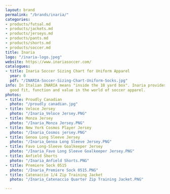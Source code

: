 ```yaml
---
layout: brand
permalink: "/brands/inaria/"
categories:
- products/futsal.md
- products/jackets.md
- products/jerseys.md
- products/pants.md
- products/shorts.md
- products/soccer.md
title: Inaria
logo: "/inaria-logo.jpeg"
website: https://www.inariasoccer.com/
catalogues:
- title: Inaria Soccer Sizing Chart for Uniform Apparel
  year: 0
  pdf: "/INARIA-Soccer-Sizing-Chart-Uniform-Socks.jpg"
info: In Italian INARIA means "inside the 18 yard box". Inaria provides apparel with
  good fit, function and value in the world of soccer apparel.
photos:
- title: Proudly Canadian
  photo: "/proudly canadian.jpg"
- title: Veloce Jersey
  photo: "/Inaria_Veloce Jersey.PNG"
- title: Monza Jersey
  photo: "/Inaria_Monza Jersey.PNG"
- title: New York Cosmos Player Jersey
  photo: "/Inaria_Cosmos jersey.PNG"
- title: Genoa Long Sleeve Jersey
  photo: "/Inaria_Genoa Long Sleeve Jersey.PNG"
- title: Favo Long-Sleeve Goalkeeper Jersey
  photo: "/Inaria_Favo Long Sleeve Goalkeeper Jersey.PNG"
- title: Anfield Shorts
  photo: "/Inaria_Anfield Shorts.PNG"
- title: Premiere Sock 0515
  photo: "/Inaria_Premiere Sock 0515.PNG"
- title: Catenaccio 1/4 Zip Training Jacket
  photo: "/Inaria_Catenaccio Quarter Zip Training Jacket.PNG"

---
```

